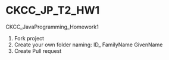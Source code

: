 # CKCC_JP_T2_HW1

CKCC_JavaProgramming_Homework1

1. Fork project
2. Create your own folder naming: ID_ FamilyName GivenName
3. Create Pull request
